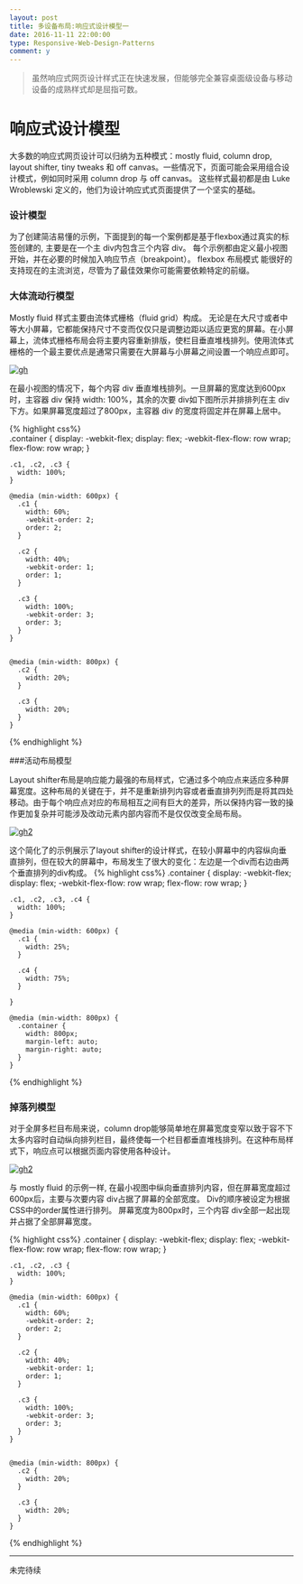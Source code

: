 ```yaml
---
layout: post
title: 多设备布局:响应式设计模型一
date: 2016-11-11 22:00:00
type: Responsive-Web-Design-Patterns
comment: y
---
```


>虽然响应式网页设计样式正在快速发展，但能够完全兼容桌面级设备与移动设备的成熟样式却是屈指可数。

# 响应式设计模型
大多数的响应式网页设计可以归纳为五种模式：mostly fluid, column drop, layout shifter, tiny tweaks 和 off canvas。一些情况下，页面可能会采用组合设计模式，例如同时采用 column drop 与 off canvas。 这些样式最初都是由 Luke Wroblewski 定义的，他们为设计响应式式页面提供了一个坚实的基础。





### 设计模型

为了创建简洁易懂的示例，下面提到的每一个案例都是基于flexbox通过真实的标签创建的, 主要是在一个主 div内包含三个内容 div。 每个示例都由定义最小视图开始，并在必要的时候加入响应节点（breakpoint）。 flexbox 布局模式 能很好的支持现在的主流浏览，尽管为了最佳效果你可能需要依赖特定的前缀。

### 大体流动行模型

Mostly fluid 样式主要由流体式栅格（fluid grid）构成。 无论是在大尺寸或者中等大小屏幕，它都能保持尺寸不变而仅仅只是调整边距以适应更宽的屏幕。在小屏幕上，流体式栅格布局会将主要内容重新排版，使栏目垂直堆栈排列。使用流体式栅格的一个最主要优点是通常只需要在大屏幕与小屏幕之间设置一个响应点即可。

[![gh](http://wf.uisdc.com/cn/layouts/rwd-patterns/imgs/mostly-fluid.svg)](view-source:wf.uisdc.com/cn/resources/samples/layouts/rwd-patterns/mostly-fluid.html)

在最小视图的情况下，每个内容 div 垂直堆栈排列。一旦屏幕的宽度达到600px时，主容器 div 保持 width: 100%，其余的次要 div如下图所示并排排列在主 div下方。如果屏幕宽度超过了800px，主容器 div 的宽度将固定并在屏幕上居中。

{% highlight css%}    
    .container {
      display: -webkit-flex;
      display: flex;
      -webkit-flex-flow: row wrap;
      flex-flow: row wrap;
    }
    
    .c1, .c2, .c3 {
      width: 100%;
    }
    
    @media (min-width: 600px) {
      .c1 {
        width: 60%;
        -webkit-order: 2;
        order: 2;
      }
    
      .c2 {
        width: 40%;
        -webkit-order: 1;
        order: 1;
      }
    
      .c3 {
        width: 100%;
        -webkit-order: 3;
        order: 3;
      }
    }


    @media (min-width: 800px) {
      .c2 {
        width: 20%;
      }
    
      .c3 {
        width: 20%;
      }
    }
{% endhighlight %}

###活动布局模型

Layout shifter布局是响应能力最强的布局样式，它通过多个响应点来适应多种屏幕宽度。这种布局的关键在于，并不是重新排列内容或者垂直排列列而是将其四处移动。由于每个响应点对应的布局相互之间有巨大的差异，所以保持内容一致的操作更加复杂并可能涉及改动元素内部内容而不是仅仅改变全局布局。

[![gh2](http://wf.uisdc.com/cn/layouts/rwd-patterns/imgs/layout-shifter.svg)](view-source:wf.uisdc.com/cn/resources/samples/layouts/rwd-patterns/layout-shifter.html)

这个简化了的示例展示了layout shifter的设计样式，在较小屏幕中的内容纵向垂直排列，但在较大的屏幕中，布局发生了很大的变化：左边是一个div而右边由两个垂直排列的div构成。
{% highlight css%}
    .container {
      display: -webkit-flex;
      display: flex;
      -webkit-flex-flow: row wrap;
      flex-flow: row wrap;
    }
    
    .c1, .c2, .c3, .c4 {
      width: 100%;
    }
    
    @media (min-width: 600px) {
      .c1 {
        width: 25%;
      }
    
      .c4 {
        width: 75%;
      }
    
    }
    
    @media (min-width: 800px) {
      .container {
        width: 800px;
        margin-left: auto;
        margin-right: auto;
      }
    }
{% endhighlight %}

### 掉落列模型

对于全屏多栏目布局来说，column drop能够简单地在屏幕宽度变窄以致于容不下太多内容时自动纵向排列栏目，最终使每一个栏目都垂直堆栈排列。在这种布局样式下，响应点可以根据页面内容使用各种设计。


[![gh2](http://wf.uisdc.com/cn/layouts/rwd-patterns/imgs/column-drop.svg)](view-source:wf.uisdc.com/cn/resources/samples/layouts/rwd-patterns/column-drop.html)

与 mostly fluid 的示例一样, 在最小视图中纵向垂直排列内容，但在屏幕宽度超过600px后，主要与次要内容 div占据了屏幕的全部宽度。 Div的顺序被设定为根据CSS中的order属性进行排列。 屏幕宽度为800px时，三个内容 div全部一起出现并占据了全部屏幕宽度。

{% highlight css%}
 .container {
      display: -webkit-flex;
      display: flex;
      -webkit-flex-flow: row wrap;
      flex-flow: row wrap;
    }
    
    .c1, .c2, .c3 {
      width: 100%;
    }
    
    @media (min-width: 600px) {
      .c1 {
        width: 60%;
        -webkit-order: 2;
        order: 2;
      }
    
      .c2 {
        width: 40%;
        -webkit-order: 1;
        order: 1;
      }
    
      .c3 {
        width: 100%;
        -webkit-order: 3;
        order: 3;
      }
    }


    @media (min-width: 800px) {
      .c2 {
        width: 20%;
      }
    
      .c3 {
        width: 20%;
      }
    }
{% endhighlight %}    

----
 未完待续
